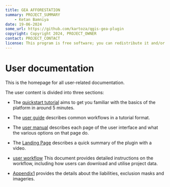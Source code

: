 ```yaml
---
title: GEA AFFORESTATION
summary: PROJECT_SUMMARY
    - Ketan Bamniya
date: 19-06-2024
some_url: https://github.com/kartoza/qgis-gea-plugin
copyright: Copyright 2024, PROJECT_OWNER
contact: PROJECT_CONTACT
license: This program is free software; you can redistribute it and/or modify it under the terms of the GNU Affero General Public License as published by the Free Software Foundation; either version 3 of the License, or (at your option) any later version.
---
```


# User documentation

This is the homepage for all user-related documentation.

The user content is divided into three sections:

- The [quickstart tutorial](quickstart/index.md) aims to get you familiar with the basics of the platform in around 5 minutes.

- The [user guide](guide/index.md) describes common workflows in a tutorial format.

- The [user manual](manual/index.md) describes each page of the user interface and what the various options on that page do.

- The [Landing Page](./langing-page.md) describes a quick summary of the plugin with a video.

- [user workflow](./user-workflow.md) This document provides detailed instructions on the workflow, including how users can download and utilise project data.

- [Appendix1](./Appendix1.md) provides the details about the liabilities, exclusion masks and imageries.
